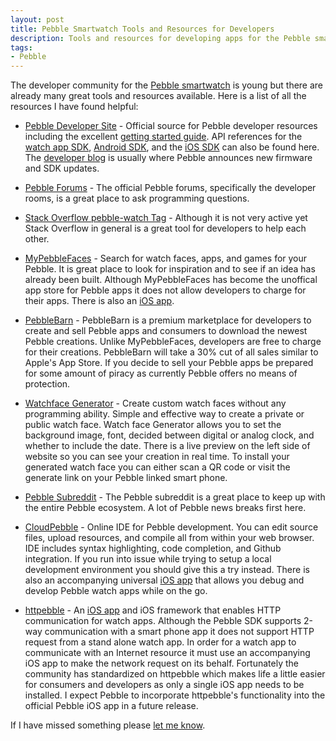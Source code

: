 ```yaml
---
layout: post
title: Pebble Smartwatch Tools and Resources for Developers
description: Tools and resources for developing apps for the Pebble smartwatch
tags:
- Pebble
---
```


The developer community for the [Pebble smartwatch](http://getpebble.com/ "Pebble smartwatch website") is young but there are already many great tools and resources available. Here is a list of all the resources I have found helpful:

* [Pebble Developer Site](http://developer.getpebble.com/ "Pebble developer site") - Official source for Pebble developer resources including the excellent [getting started guide](http://developer.getpebble.com/1/ "Pebble developer guide"). API references for the [watch app SDK](http://developer.getpebble.com/sdkref/modules.html "Pebble watch app SDK reference"), [Android SDK](http://developer.getpebble.com/1/03_API_Reference/03_Android "Pebble Android SDK reference"), and the [iOS SDK](http://developer.getpebble.com/iossdkref/index.html "Pebble iOS SDK reference") can also be found here. The [developer blog](http://developer.getpebble.com/blog/ "Pebble developer blog") is usually where Pebble announces new firmware and SDK updates.

* [Pebble Forums](http://forums.getpebble.com/ "Pebble forums") - The official Pebble forums, specifically the developer rooms, is a great place to ask programming questions.

* [Stack Overflow pebble-watch Tag](http://stackoverflow.com/questions/tagged/pebble-watch "Stack Overflow for Pebble") - Although it is not very active yet Stack Overflow in general is a great tool for developers to help each other.

* [MyPebbleFaces](http://www.mypebblefaces.com/ "MyPebbleFace store for Pebble apps") - Search for watch faces, apps, and games for your Pebble. It is great place to look for inspiration and to see if an idea has already been built. Although MyPebbleFaces has become the unoffical app store for Pebble apps it does not allow developers to charge for their apps. There is also an [iOS app](https://itunes.apple.com/us/app/mypebblefaces/id693935066?mt=8&at=10l6oV&ct=mypebblefaces_website "MyPebbleFaces iOS App").

* [PebbleBarn](http://pebblebarn.com/ "Premium app store for Pebble") - PebbleBarn is a premium marketplace for developers to create and sell Pebble apps and consumers to download the newest Pebble creations. Unlike MyPebbleFaces, developers are free to charge for their creations. PebbleBarn will take a 30% cut of all sales similar to Apple's App Store. If you decide to sell your Pebble apps be prepared for some amount of piracy as currently Pebble offers no means of protection.

* [Watchface Generator](http://www.watchface-generator.de/ "Create custom watch faces without programming") - Create custom watch faces without any programming ability. Simple and effective way to create a private or public watch face. Watch face Generator allows you to set the background image, font, decided between digital or analog clock, and whether to include the date. There is a live preview on the left side of website so you can see your creation in real time. To install your generated watch face you can either scan a QR code or visit the generate link on your Pebble linked smart phone.

* [Pebble Subreddit](http://www.reddit.com/r/pebble "subreddit for Pebble smart watch discussions") - The Pebble subreddit is a great place to keep up with the entire Pebble ecosystem. A lot of Pebble news breaks first here.

* [CloudPebble](https://cloudpebble.net "Online IDE for Pebble development") - Online IDE for Pebble development. You can edit source files, upload resources, and compile all from within your web browser. IDE includes syntax highlighting, code completion, and Github integration. If you run into issue while trying to setup a local development environment you should give this a try instead. There is also an accompanying universal [iOS app](https://itunes.apple.com/us/app/cloudpebble/id656755627?mt=8&at=10l6oV&ct=cloudpebble_website "CloudPebble iOS app") that allows you debug and develop Pebble watch apps while on the go.

* [httpebble](http://kathar.in/httpebble/ "httpebble app and framework for HTTP communication") - An [iOS app](https://itunes.apple.com/us/app/httpebble/id650174711?mt=8&at=10l6oV&ct=httpebble_website "httpebble iOS app and framework") and iOS framework that enables HTTP communication for watch apps. Although the Pebble SDK supports 2-way communication with a smart phone app it does not support HTTP request from a stand alone watch app. In order for a watch app to communicate with an Internet resource it must use an accompanying iOS app to make the network request on its behalf. Fortunately the community has standardized on httpebble which makes life a little easier for consumers and developers as only a single iOS app needs to be installed. I expect Pebble to incorporate httpebble's functionality into the official Pebble iOS app in a future release.

If I have missed something please [let me know](https://twitter.com/xzolian "Twitter user xzolian").

